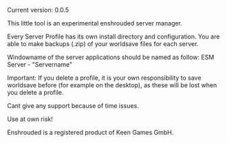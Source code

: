 Current version: 0.0.5

This little tool is an experimental enshrouded server manager.

Every Server Profile has its own install directory and configuration.
You are able to make backups (.zip) of your worldsave files for each server.

Windowname of the server applications should be named as follow:
ESM Server - "Servername"

Important: 
If you delete a profile, it is your own responsibility to save worldsave before (for example on the desktop), as these will be lost when you delete a profile.

Cant give any support because of time issues.

Use at own risk!




Enshrouded is a registered product of Keen Games GmbH.
